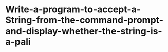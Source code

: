 # Write-a-program-to-accept-a-String-from-the-command-prompt-and-display-whether-the-string-is-a-pali